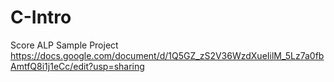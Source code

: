 # C-Intro

Score ALP Sample Project <br>
https://docs.google.com/document/d/1Q5GZ_zS2V36WzdXueIilM_5Lz7a0fbAmtfQ8i1j1eCc/edit?usp=sharing


